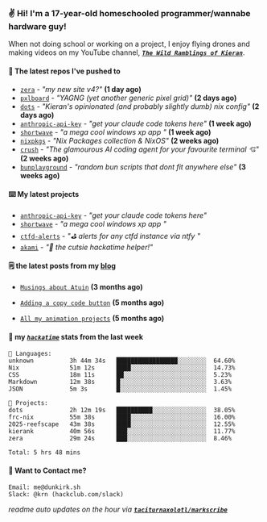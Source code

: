 ### ✌️ Hi! I'm a 17-year-old homeschooled programmer/wannabe hardware guy!

When not doing school or working on a project, I enjoy flying drones and making videos on my YouTube channel, [**_`The Wild Ramblings of Kieran`_**](https://youtube.com/@kieran.rambles).

#### 👷 The latest repos I've pushed to

- [`zera`](https://github.com/taciturnaxolotl/zera) - _"my new site v4?"_ **(1 day ago)**
- [`pxlboard`](https://github.com/taciturnaxolotl/pxlboard) - _"YAGNG (yet another generic pixel grid)"_ **(2 days ago)**
- [`dots`](https://github.com/taciturnaxolotl/dots) - _"Kieran's opinionated (and probably slightly dumb) nix config"_ **(2 days ago)**
- [`anthropic-api-key`](https://github.com/taciturnaxolotl/anthropic-api-key) - _"get your claude code tokens here"_ **(1 week ago)**
- [`shortwave`](https://github.com/taciturnaxolotl/shortwave) - _"a mega cool windows xp app "_ **(1 week ago)**
- [`nixpkgs`](https://github.com/NixOS/nixpkgs) - _"Nix Packages collection & NixOS"_ **(2 weeks ago)**
- [`crush`](https://github.com/charmbracelet/crush) - _"The glamourous AI coding agent for your favourite terminal 💘"_ **(2 weeks ago)**
- [`bunplayground`](https://github.com/taciturnaxolotl/bunplayground) - _"random bun scripts that dont fit anywhere else"_ **(3 weeks ago)**

#### ⌨️ My latest projects

- [`anthropic-api-key`](https://github.com/taciturnaxolotl/anthropic-api-key) - _"get your claude code tokens here"_
- [`shortwave`](https://github.com/taciturnaxolotl/shortwave) - _"a mega cool windows xp app "_
- [`ctfd-alerts`](https://github.com/taciturnaxolotl/ctfd-alerts) - _"⛳ alerts for any ctfd instance via ntfy "_
- [`akami`](https://github.com/taciturnaxolotl/akami) - _"🌷 the cutsie hackatime helper!"_

#### 🗒️ the latest posts from my [blog](https://dunkirk.sh)

- [`Musings about Atuin`](https://dunkirk.sh/blog/atuin/) **(3 months ago)**

- [`Adding a copy code button`](https://dunkirk.sh/blog/adding-a-copy-button/) **(5 months ago)**

- [`All my animation projects`](https://dunkirk.sh/blog/my-animations/) **(5 months ago)**



#### 📡 my [_`hackatime`_](https://waka.hackclub.com) stats from the last week

```text
💾 Languages:
unknown          3h 44m 34s   █████████████████░░░░░░░░  64.60%
Nix              51m 12s      ████░░░░░░░░░░░░░░░░░░░░░  14.73%
CSS              18m 11s      ██░░░░░░░░░░░░░░░░░░░░░░░  5.23%
Markdown         12m 38s      █░░░░░░░░░░░░░░░░░░░░░░░░  3.63%
JSON             5m 3s        █░░░░░░░░░░░░░░░░░░░░░░░░  1.45%

💼 Projects:
dots             2h 12m 19s   ██████████░░░░░░░░░░░░░░░  38.05%
frc-nix          55m 38s      ████░░░░░░░░░░░░░░░░░░░░░  16.00%
2025-reefscape   43m 38s      ████░░░░░░░░░░░░░░░░░░░░░  12.55%
kierank          40m 56s      ███░░░░░░░░░░░░░░░░░░░░░░  11.77%
zera             29m 24s      ███░░░░░░░░░░░░░░░░░░░░░░  8.46%

Total: 5 hrs 48 mins
```

#### 📮 Want to Contact me?

```text
Email: me@dunkirk.sh
Slack: @krn (hackclub.com/slack)
```

_readme auto updates on the hour via [**`taciturnaxolotl/markscribe`**](https://github.com/taciturnaxolotl/markscribe)_
